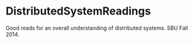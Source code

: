# DistributedSystemReadings
Good reads for an overall understanding of distributed systems. SBU Fall 2014.
